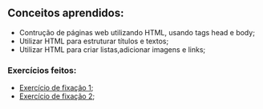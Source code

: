 ## Conceitos aprendidos:
 - Contrução de páginas web utilizando HTML, usando tags head e body;
 - Utilizar HTML para estruturar títulos e textos;
 - Utilizar HTML para criar listas,adicionar imagens e links; 
### Exercícios feitos:
 - [Exercício de fixação 1](https://github.com/lucas-da-silva/trybe-exercicios/tree/main/01-fundamentos/bloco-03-introdu%C3%A7ao-a-html-e-css/dia-01-html-css-estruturas-de-pagina/exercicio-de-fixacao-01);
 - [Exercício de fixação 2](https://github.com/lucas-da-silva/trybe-exercicios/tree/main/01-fundamentos/bloco-03-introdu%C3%A7ao-a-html-e-css/dia-01-html-css-estruturas-de-pagina/exercicio-de-fixacao-02);
